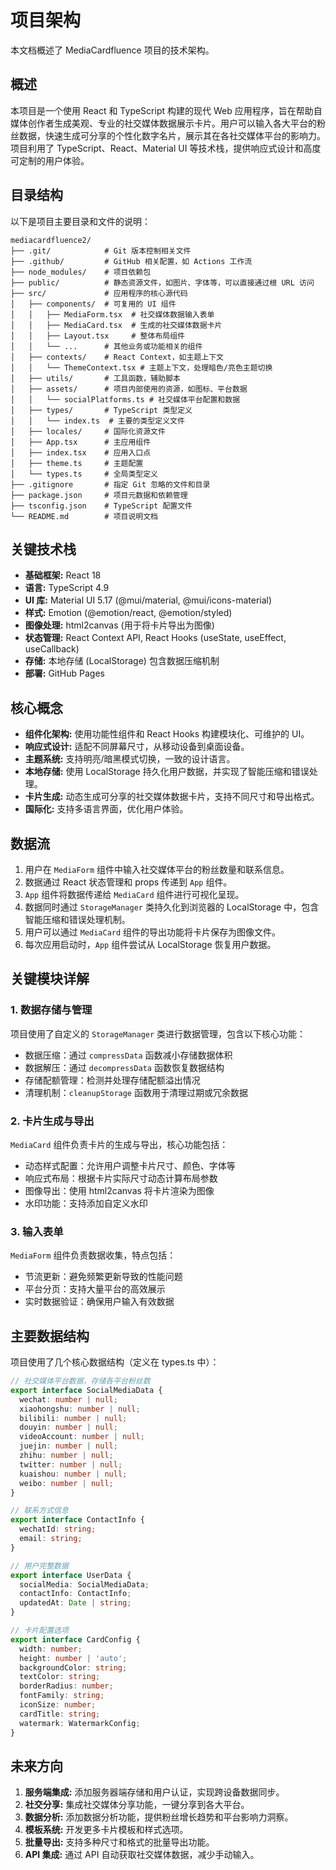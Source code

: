 # 项目架构

本文档概述了 MediaCardfluence 项目的技术架构。

## 概述

本项目是一个使用 React 和 TypeScript 构建的现代 Web 应用程序，旨在帮助自媒体创作者生成美观、专业的社交媒体数据展示卡片。用户可以输入各大平台的粉丝数据，快速生成可分享的个性化数字名片，展示其在各社交媒体平台的影响力。项目利用了 TypeScript、React、Material UI 等技术栈，提供响应式设计和高度可定制的用户体验。

## 目录结构

以下是项目主要目录和文件的说明：

```
mediacardfluence2/
├── .git/            # Git 版本控制相关文件
├── .github/         # GitHub 相关配置，如 Actions 工作流
├── node_modules/    # 项目依赖包
├── public/          # 静态资源文件，如图片、字体等，可以直接通过根 URL 访问
├── src/             # 应用程序的核心源代码
│   ├── components/  # 可复用的 UI 组件
│   │   ├── MediaForm.tsx  # 社交媒体数据输入表单
│   │   ├── MediaCard.tsx  # 生成的社交媒体数据卡片
│   │   ├── Layout.tsx     # 整体布局组件
│   │   └── ...      # 其他业务或功能相关的组件
│   ├── contexts/    # React Context，如主题上下文
│   │   └── ThemeContext.tsx # 主题上下文，处理暗色/亮色主题切换
│   ├── utils/       # 工具函数，辅助脚本
│   ├── assets/      # 项目内部使用的资源，如图标、平台数据
│   │   └── socialPlatforms.ts # 社交媒体平台配置和数据
│   ├── types/       # TypeScript 类型定义
│   │   └── index.ts  # 主要的类型定义文件
│   ├── locales/     # 国际化资源文件
│   ├── App.tsx      # 主应用组件
│   ├── index.tsx    # 应用入口点
│   ├── theme.ts     # 主题配置
│   └── types.ts     # 全局类型定义
├── .gitignore       # 指定 Git 忽略的文件和目录
├── package.json     # 项目元数据和依赖管理
├── tsconfig.json    # TypeScript 配置文件
└── README.md        # 项目说明文档
```

## 关键技术栈

*   **基础框架:** React 18
*   **语言:** TypeScript 4.9
*   **UI 库:** Material UI 5.17 (@mui/material, @mui/icons-material)
*   **样式:** Emotion (@emotion/react, @emotion/styled)
*   **图像处理:** html2canvas (用于将卡片导出为图像)
*   **状态管理:** React Context API, React Hooks (useState, useEffect, useCallback)
*   **存储:** 本地存储 (LocalStorage) 包含数据压缩机制
*   **部署:** GitHub Pages

## 核心概念

*   **组件化架构:** 使用功能性组件和 React Hooks 构建模块化、可维护的 UI。
*   **响应式设计:** 适配不同屏幕尺寸，从移动设备到桌面设备。
*   **主题系统:** 支持明亮/暗黑模式切换，一致的设计语言。
*   **本地存储:** 使用 LocalStorage 持久化用户数据，并实现了智能压缩和错误处理。
*   **卡片生成:** 动态生成可分享的社交媒体数据卡片，支持不同尺寸和导出格式。
*   **国际化:** 支持多语言界面，优化用户体验。

## 数据流

1.  用户在 `MediaForm` 组件中输入社交媒体平台的粉丝数量和联系信息。
2.  数据通过 React 状态管理和 props 传递到 `App` 组件。
3.  `App` 组件将数据传递给 `MediaCard` 组件进行可视化呈现。
4.  数据同时通过 `StorageManager` 类持久化到浏览器的 LocalStorage 中，包含智能压缩和错误处理机制。
5.  用户可以通过 `MediaCard` 组件的导出功能将卡片保存为图像文件。
6.  每次应用启动时，`App` 组件尝试从 LocalStorage 恢复用户数据。

## 关键模块详解

### 1. 数据存储与管理

项目使用了自定义的 `StorageManager` 类进行数据管理，包含以下核心功能：

- 数据压缩：通过 `compressData` 函数减小存储数据体积
- 数据解压：通过 `decompressData` 函数恢复数据结构
- 存储配额管理：检测并处理存储配额溢出情况
- 清理机制：`cleanupStorage` 函数用于清理过期或冗余数据

### 2. 卡片生成与导出

`MediaCard` 组件负责卡片的生成与导出，核心功能包括：

- 动态样式配置：允许用户调整卡片尺寸、颜色、字体等
- 响应式布局：根据卡片实际尺寸动态计算布局参数
- 图像导出：使用 html2canvas 将卡片渲染为图像
- 水印功能：支持添加自定义水印

### 3. 输入表单

`MediaForm` 组件负责数据收集，特点包括：

- 节流更新：避免频繁更新导致的性能问题
- 平台分页：支持大量平台的高效展示
- 实时数据验证：确保用户输入有效数据

## 主要数据结构

项目使用了几个核心数据结构（定义在 types.ts 中）：

```typescript
// 社交媒体平台数据，存储各平台粉丝数
export interface SocialMediaData {
  wechat: number | null;
  xiaohongshu: number | null;
  bilibili: number | null;
  douyin: number | null;
  videoAccount: number | null;
  juejin: number | null;
  zhihu: number | null;
  twitter: number | null;
  kuaishou: number | null;
  weibo: number | null;
}

// 联系方式信息
export interface ContactInfo {
  wechatId: string;
  email: string;
}

// 用户完整数据
export interface UserData {
  socialMedia: SocialMediaData;
  contactInfo: ContactInfo;
  updatedAt: Date | string;
}

// 卡片配置选项
export interface CardConfig {
  width: number;
  height: number | 'auto';
  backgroundColor: string;
  textColor: string;
  borderRadius: number;
  fontFamily: string;
  iconSize: number;
  cardTitle: string;
  watermark: WatermarkConfig;
}
```

## 未来方向

1. **服务端集成:** 添加服务器端存储和用户认证，实现跨设备数据同步。
2. **社交分享:** 集成社交媒体分享功能，一键分享到各大平台。
3. **数据分析:** 添加数据分析功能，提供粉丝增长趋势和平台影响力洞察。
4. **模板系统:** 开发更多卡片模板和样式选项。
5. **批量导出:** 支持多种尺寸和格式的批量导出功能。
6. **API 集成:** 通过 API 自动获取社交媒体数据，减少手动输入。 